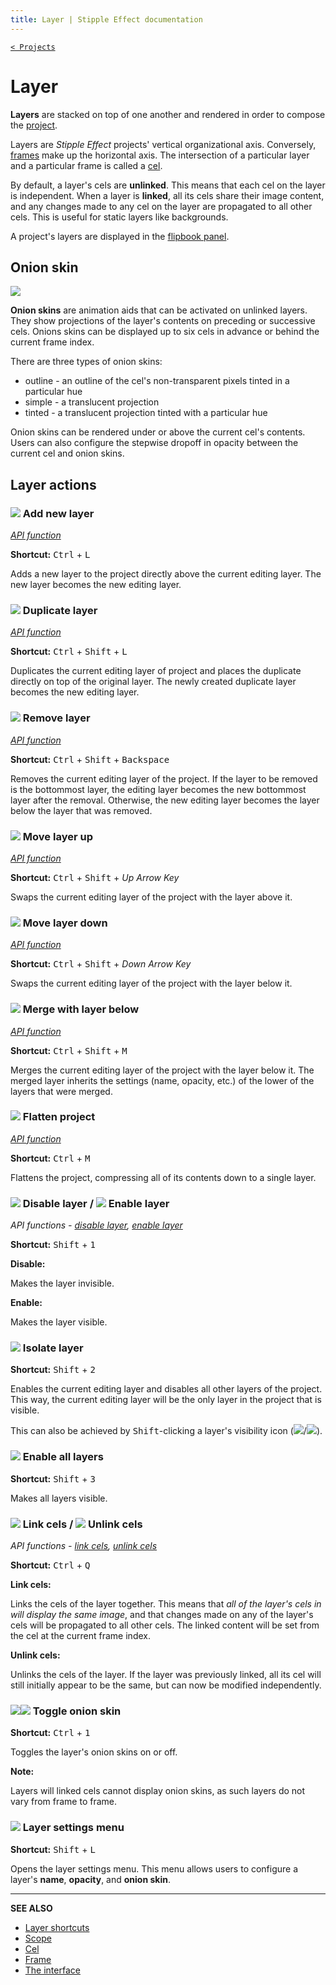 ```yaml
---
title: Layer | Stipple Effect documentation
---
```


[`< Projects`](./project.md)

# Layer

**Layers** are stacked on top of one another and rendered in order to compose the [project](./project.md).

Layers are *Stipple Effect* projects' vertical organizational axis. Conversely, [frames](./frame.md) make up the horizontal axis. The intersection of a particular layer and a particular frame is called a [cel](./cel.md).

By default, a layer's cels are **unlinked**. This means that each cel on the layer is independent. When a layer is **linked**, all its cels share their image content, and any changes made to any cel on the layer are propagated to all other cels. This is useful for static layers like backgrounds.

A project's layers are displayed in the [flipbook panel](./interface.md#flipbook).

## Onion skin

![](./assets/graphics/os-settings.gif)

**Onion skins** are animation aids that can be activated on unlinked layers. They show projections of the layer's contents on preceding or successive cels. Onions skins can be displayed up to six cels in advance or behind the current frame index.

There are three types of onion skins:
* outline - an outline of the cel's non-transparent pixels tinted in a particular hue
* simple - a translucent projection
* tinted - a translucent projection tinted with a particular hue

Onion skins can be rendered under or above the current cel's contents. Users can also configure the stepwise dropoff in opacity between the current cel and onion skins.

## Layer actions

### ![](https://raw.githubusercontent.com/stipple-effect/stipple-effect/master/res/icons/new_layer.png) Add new layer

[*API function*](../api/project.md#add_layer)

**Shortcut:** <kbd>Ctrl</kbd> + <kbd>L</kbd>

Adds a new layer to the project directly above the current editing layer. The new layer becomes the new editing layer.

### ![](https://raw.githubusercontent.com/stipple-effect/stipple-effect/master/res/icons/duplicate_layer.png) Duplicate layer

[*API function*](../api/project.md#duplicate_layer)

**Shortcut:** <kbd>Ctrl</kbd> + <kbd>Shift</kbd> + <kbd>L</kbd>

Duplicates the current editing layer of project and places the duplicate directly on top of the original layer. The newly created duplicate layer becomes the new editing layer.

### ![](https://raw.githubusercontent.com/stipple-effect/stipple-effect/master/res/icons/remove_layer.png) Remove layer

[*API function*](../api/project.md#remove_layer)

**Shortcut:** <kbd>Ctrl</kbd> + <kbd>Shift</kbd> + <kbd>Backspace</kbd>

Removes the current editing layer of the project. If the layer to be removed is the bottommost layer, the editing layer becomes the new bottommost layer after the removal. Otherwise, the new editing layer becomes the layer below the layer that was removed.

### ![](https://raw.githubusercontent.com/stipple-effect/stipple-effect/master/res/icons/move_layer_up.png) Move layer up

[*API function*](../api/project.md#move_layer_up)

**Shortcut:** <kbd>Ctrl</kbd> + <kbd>Shift</kbd> + *Up Arrow Key*

Swaps the current editing layer of the project with the layer above it.

### ![](https://raw.githubusercontent.com/stipple-effect/stipple-effect/master/res/icons/move_layer_down.png) Move layer down

[*API function*](../api/project.md#move_layer_down)

**Shortcut:** <kbd>Ctrl</kbd> + <kbd>Shift</kbd> + *Down Arrow Key*

Swaps the current editing layer of the project with the layer below it.

### ![](https://raw.githubusercontent.com/stipple-effect/stipple-effect/master/res/icons/merge_with_layer_below.png) Merge with layer below

[*API function*](../api/project.md#merge_with_below)

**Shortcut:** <kbd>Ctrl</kbd> + <kbd>Shift</kbd> + <kbd>M</kbd>

Merges the current editing layer of the project with the layer below it. The merged layer inherits the settings (name, opacity, etc.) of the lower of the layers that were merged.

### ![](https://raw.githubusercontent.com/stipple-effect/stipple-effect/master/res/icons/flatten.png) Flatten project

[*API function*](../api/project.md#flatten)

**Shortcut:** <kbd>Ctrl</kbd> + <kbd>M</kbd>

Flattens the project, compressing all of its contents down to a single layer.

### ![](https://raw.githubusercontent.com/stipple-effect/stipple-effect/master/res/icons/disable_layer.png) Disable layer / ![](https://raw.githubusercontent.com/stipple-effect/stipple-effect/master/res/icons/enable_layer.png) Enable layer

*API functions - [disable layer](../api/layer.md#disable), [enable layer](../api/layer.md#enable)*

**Shortcut:** <kbd>Shift</kbd> + <kbd>1</kbd>

**Disable:**

Makes the layer invisible.

**Enable:**

Makes the layer visible.

### ![](https://raw.githubusercontent.com/stipple-effect/stipple-effect/master/res/icons/isolate_layer.png) Isolate layer

**Shortcut:** <kbd>Shift</kbd> + <kbd>2</kbd>

Enables the current editing layer and disables all other layers of the project. This way, the current editing layer will be the only layer in the project that is visible.

This can also be achieved by <kbd>Shift</kbd>-clicking a layer's visibility icon (![](https://raw.githubusercontent.com/stipple-effect/stipple-effect/master/res/icons/enable_layer.png)/![](https://raw.githubusercontent.com/stipple-effect/stipple-effect/master/res/icons/disable_layer.png)).

### ![](https://raw.githubusercontent.com/stipple-effect/stipple-effect/master/res/icons/enable_all_layers.png) Enable all layers

**Shortcut:** <kbd>Shift</kbd> + <kbd>3</kbd>

Makes all layers visible.

### ![](https://raw.githubusercontent.com/stipple-effect/stipple-effect/master/res/icons/frames_linked.png) Link cels / ![](https://raw.githubusercontent.com/stipple-effect/stipple-effect/master/res/icons/frames_unlinked.png) Unlink cels

*API functions - [link cels](../api/layer.md#link_cels), [unlink cels](../api/layer.md#unlink_cels)*

**Shortcut:** <kbd>Ctrl</kbd> + <kbd>Q</kbd>

**Link cels:**

Links the cels of the layer together. This means that *all of the layer's cels in will display the same image*, and that changes made on any of the layer's cels will be propagated to all other cels. The linked content will be set from the cel at the current frame index.

**Unlink cels:**

Unlinks the cels of the layer. If the layer was previously linked, all its cel will still initially appear to be the same, but can now be modified independently.

### ![](https://raw.githubusercontent.com/stipple-effect/stipple-effect/master/res/icons/onion_skin_off.png)![](https://raw.githubusercontent.com/stipple-effect/stipple-effect/master/res/icons/onion_skin_on.png) Toggle onion skin

**Shortcut:** <kbd>Ctrl</kbd> + <kbd>1</kbd>

Toggles the layer's onion skins on or off.

**Note:**

Layers will linked cels cannot display onion skins, as such layers do not vary from frame to frame.

### ![](https://raw.githubusercontent.com/stipple-effect/stipple-effect/master/res/icons/layer_settings.png) Layer settings menu

**Shortcut:** <kbd>Shift</kbd> + <kbd>L</kbd>

Opens the layer settings menu. This menu allows users to configure a layer's **name**, **opacity**, and **onion skin**.

---

**SEE ALSO**

* [Layer shortcuts](./shortcuts.md#layers)
* [Scope](./scope.md)
* [Cel](./cel.md)
* [Frame](./frame.md)
* [The interface](./interface.md)
